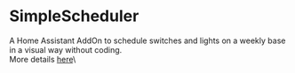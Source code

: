# SimpleScheduler
A Home Assistant AddOn to schedule switches and lights on a weekly base in a visual way without coding.\
More details [here](simplescheduler/README.md "here")\